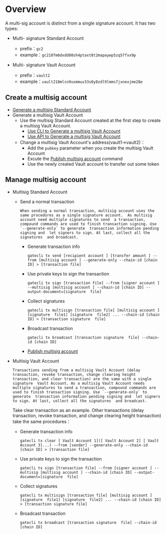 # Overview

A multi-sig account is distinct from a single signature account. It has two types:

- Multi- signature  Standard Account
	- prefix：`gc2`
	- example：`gc210fm6dxdd08sh4ptaxt8t2mapaywp5zq57fxx9p`

- Multi- signature Vault Account
  - prefix：`vault2`
  - example：`vault218mlcn9uxmmuv33s0y8zdl9lmms7jxnexjme28e`

## Create a multisig account

- [Generate a multisig  Standard Account](./cli/account.md)
- Generate a multisig  Vault Account
  - Use the  multisig  Standard Account created at the first step to create a  multisig  Vault Account.
    - [Use CLI to Generate a multisig  Vault Account](./cli/vault-account.md)
    - [Use API to Generate a multisig  Vault Account](./API/vault-account.md)
  - Change a multisig  Vault Account's address(vault1->vault2)：
    - Add the `pubkey` parameter when you create the multisig Vault Account
    - Excute the [Publish multisig account](./cli/account.md) command
    - Use the newly created Vault account to transfer out some token

## Manage multisig account 

- Multisig Standard Account 
  
  - Send a normal transaction 
  
    ```
    When sending a normal transaction, multisig account uses the same procedures as a single signature account.  As multisig account need multiple signatures to send  a transaction, compound commands are used to finish transaction signing. Use `--generate-only` to generate  transaction information pending signing and  let signers to sign. At last, collect all the signatures  and broadcast.
    ```
  
    - Generate transaction info
  
      ```
      gatecli tx send [recipient account ] [transfer amount ] --from [multisig account ] --generate-only --chain-id [chain ID] > [transaction file]
      ```
  
    - Use private keys to sign the transaction
  
      ```
      gatecli tx sign [transaction file] --from [signer account ] --multisig [multisig account ] --chain-id [chain ID] --output-document=[signature  file]
      ```
  
    - Collect signatures
  
      ```
      gatecli tx multisign [transaction file] [multisig account ] [signature  file1] [signature  file2] ... --chain-id [chain ID] > [transaction signature  file]
      ```
  
    - Broadcast transaction
  
      ```
      gatecli tx broadcast [transaction signature  file] --chain-id [chain ID]
      ```
  
    - [Publish multisig account](./cli/account.md)
  
- Multisig Vault Account

  ```
  Transactions sending from a multisig Vault Account (delay  transaction, revoke transaction, change clearing height transaction, and clear transaction) are the same with a single signature  Vault Account. As a multisig Vault Account needs multiple signatures to send a transaction, compound commands are used to finish transaction signing. Use `--generate-only` to generate  transaction information pending signing and  let signers to sign. At last, collect all the signatures  and broadcast.
  ```

  Take clear transaction as an example. Other transactions (delay transaction, revoke transaction, and change clearing height transaction) take the same procedures：

  - Generate transaction info

    ```
    gatecli tx clear [ Vault Account 1]([ Vault Account 2] [ Vault Account 3]...) --from [sender] --generate-only --chain-id [chain ID] > [transaction file]
    ```

  - Use private keys to sign the transaction

    ```
    gatecli tx sign [transaction file] --from [signer account ] --multisig [multisig account ] --chain-id [chain ID] --output-document=[signature  file]
    ```

  - Collect signatures

    ```
    gatecli tx multisign [transaction file] [multisig account ] [signature  file1] [signature  file2] ... --chain-id [chain ID] > [transaction signature file]
    ```

  - Broadcast transaction

    ```
    gatecli tx broadcast [transaction signature  file] --chain-id [chain ID]
    ```

